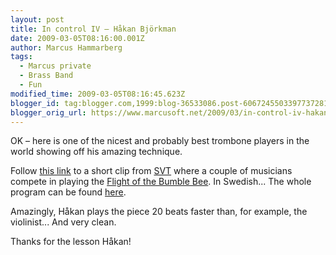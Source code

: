 ```yaml
---
layout: post
title: In control IV – Håkan Björkman
date: 2009-03-05T08:16:00.001Z
author: Marcus Hammarberg
tags:
  - Marcus private
  - Brass Band
  - Fun
modified_time: 2009-03-05T08:16:45.623Z
blogger_id: tag:blogger.com,1999:blog-36533086.post-6067245503397737281
blogger_orig_url: https://www.marcusoft.net/2009/03/in-control-iv-hakan-bjorkman.html
---
```


OK – here is one of the nicest and probably best trombone players in the world showing off his amazing technique.

Follow [this link](http://svtplay.se/v/1455978/musikministeriet/sex_musiker_tavlar_i_snabbhet) to a short clip from [SVT](http://www.svt.se) where a couple of musicians compete in playing the [Flight of the Bumble Bee](http://en.wikipedia.org/wiki/Flight_of_the_Bumblebee). In Swedish... The whole program can be found [here](http://svtplay.se/v/1456709/musikministeriet/del_7_av_8?cb,a1364145,1,f,102880/pb,a1364142,1,f,102880/pl,v,,1456709/sb,p102880,1,f,-1).

Amazingly, Håkan plays the piece 20 beats faster than, for example, the violinist... And very clean.

Thanks for the lesson Håkan!
